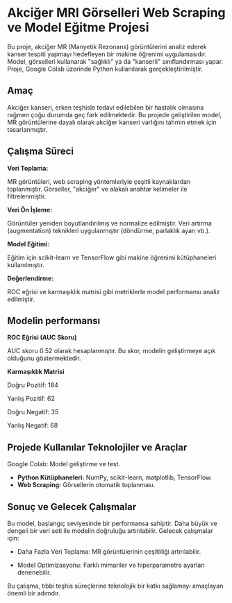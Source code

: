 # Akciğer MRI Görselleri Web Scraping ve Model Eğitme Projesi

Bu proje, akciğer MR (Manyetik Rezonans) görüntülerini analiz ederek kanser tespiti yapmayı hedefleyen bir makine öğrenimi uygulamasıdır. Model, görselleri kullanarak "sağlıklı" ya da "kanserli" sınıflandırması yapar. Proje, Google Colab üzerinde Python kullanılarak gerçekleştirilmiştir.

## Amaç
Akciğer kanseri, erken teşhisle tedavi edilebilen bir hastalık olmasına rağmen çoğu durumda geç fark edilmektedir. Bu projede geliştirilen model, MR görüntülerine dayalı olarak akciğer kanseri varlığını tahmin etmek için tasarlanmıştır.

## Çalışma Süreci
**Veri Toplama:**

MR görüntüleri, web scraping yöntemleriyle çeşitli kaynaklardan toplanmıştır.
Görseller, "akciğer" ve alakalı anahtar kelimeler ile filtrelenmiştir.

**Veri Ön İşleme:**

Görüntüler yeniden boyutlandırılmış ve normalize edilmiştir.
Veri artırma (augmentation) teknikleri uygulanmıştır (döndürme, parlaklık ayarı vb.).

**Model Eğitimi:**

Eğitim için scikit-learn ve TensorFlow gibi makine öğrenimi kütüphaneleri kullanılmıştır.

**Değerlendirme:**

ROC eğrisi ve karmaşıklık matrisi gibi metriklerle model performansı analiz edilmiştir.

## Modelin performansı

**ROC Eğrisi (AUC Skoru)**

AUC skoru 0.52 olarak hesaplanmıştır. Bu skor, modelin geliştirmeye açık olduğunu göstermektedir.

**Karmaşıklık Matrisi**

Doğru Pozitif: 184

Yanlış Pozitif: 62

Doğru Negatif: 35

Yanlış Negatif: 68

## Projede Kullanılar Teknolojiler ve Araçlar

Google Colab: Model geliştirme ve test.
- **Python Kütüphaneleri:** NumPy, scikit-learn, matplotlib, TensorFlow.
- **Web Scraping:** Görsellerin otomatik toplanması.
## Sonuç ve Gelecek Çalışmalar

Bu model, başlangıç seviyesinde bir performansa sahiptir. Daha büyük ve dengeli bir veri seti ile modelin doğruluğu artırılabilir. Gelecek çalışmalar için:

- Daha Fazla Veri Toplama: MR görüntülerinin çeşitliliği artırılabilir.

- Model Optimizasyonu: Farklı mimariler ve hiperparametre ayarları denenebilir.

Bu çalışma, tıbbi teşhis süreçlerine teknolojik bir katkı sağlamayı amaçlayan önemli bir adımdır.
